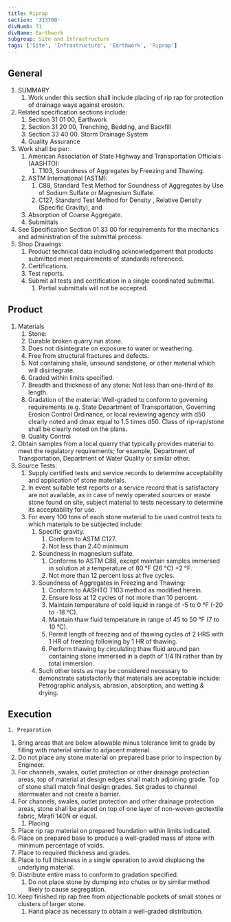 ```yaml
---
title: Riprap
section: '313700'
divNumb: 31
divName: Earthwork
subgroup: Site and Infrastructure
tags: ['Site', 'Infrastructure', 'Earthwork', 'Riprap']
---
```


## General

1. SUMMARY
   1. Work under this section shall include placing of rip rap for protection of drainage ways against erosion.
2. Related specification sections include:
   1. Section 31 01 00, Earthwork
   2. Section 31 20 00, Trenching, Bedding, and Backfill
   3. Section 33 40 00. Storm Drainage System
   4. Quality Assurance
3. Work shall be per:
   1. American Association of State Highway and Transportation Officials (AASHTO):
      1. T103, Soundness of Aggregates by Freezing and Thawing.
   2. ASTM International (ASTM):
      1. C88, Standard Test Method for Soundness of Aggregates by Use of Sodium Sulfate or Magnesium Sulfate.
      2. C127, Standard Test Method for Density , Relative Density (Specific Gravity), and
   3. Absorption of Coarse Aggregate.
   4. Submittals
4. See Specification Section 01 33 00 for requirements for the mechanics and administration of the submittal process.
5. Shop Drawings:
   1. Product technical data including acknowledgement that products submitted meet requirements of standards referenced.
   2. Certifications.
   3. Test reports.
   4. Submit all tests and certification in a single coordinated submittal.
      1. Partial submittals will not be accepted.

## Product

1. Materials
   1. Stone:
   1. Durable broken quarry run stone.
   1. Does not disintegrate on exposure to water or weathering.
   1. Free from structural fractures and defects.
   1. Not containing shale, unsound sandstone, or other material which will disintegrate.
   1. Graded within limits specified.
   1. Breadth and thickness of any stone: Not less than one-third of its length.
   1. Gradation of the material: Well-graded to conform to governing requirements (e.g. State Department of Transportation, Governing Erosion Control Ordinance, or local reviewing agency with d50 clearly noted and dmax equal to 1.5 times d50. Class of rip-rap/stone shall be clearly noted on the plans.
   1. Quality Control
2. Obtain samples from a local quarry that typically provides material to meet the regulatory requirements; for example, Department of Transportation, Department of Water Quality or similar other.
3. Source Tests:
   1. Supply certified tests and service records to determine acceptability and application of stone materials.
   2. In event suitable test reports or a service record that is satisfactory are not available, as in case of newly operated sources or waste stone found on site, subject material to tests necessary to determine its acceptability for use.
   3. For every 100 tons of each stone material to be used control tests to which materials to be subjected include:
      1. Specific gravity.
         1. Conform to ASTM C127.
         2. Not less than 2.40 minimum
      2. Soundness in magnesium sulfate.
         1. Conforms to ASTM C88, except maintain samples immersed in solution at a temperature of 80 °F (26 °C) +2 °F.
         2. Not more than 12 percent loss at five cycles.
      3. Soundness of Aggregates in Freezing and Thawing:
         1. Conform to AASHTO T103 method as modified herein.
         2. Ensure loss at 12 cycles of not more than 10 percent.
         3. Maintain temperature of cold liquid in range of -5 to 0 °F (-20 to -18 °C).
         4. Maintain thaw fluid temperature in range of 45 to 50 °F (7 to 10 °C).
         5. Permit length of freezing and of thawing cycles of 2 HRS with 1 HR of freezing following by 1 HR of thawing.
         6. Perform thawing by circulating thaw fluid around pan containing stone immersed in a depth of 1/4 IN rather than by total immersion.
      4. Such other tests as may be considered necessary to demonstrate satisfactorily that materials are acceptable include: Petrographic analysis, abrasion, absorption, and wetting & drying.

## Execution

    1. Preparation

1. Bring areas that are below allowable minus tolerance limit to grade by filling with material similar to adjacent material.
2. Do not place any stone material on prepared base prior to inspection by Engineer.
3. For channels, swales, outlet protection or other drainage protection areas, top of material at design edges shall match adjoining grade. Top of stone shall match final design grades. Set grades to channel stormwater and not create a barrier.
4. For channels, swales, outlet protection and other drainage protection areas, stone shall be placed on top of one layer of non-woven geotextile fabric, Mirafi 140N or equal.
   1. Placing
5. Place rip rap material on prepared foundation within limits indicated.
6. Place on prepared base to produce a well-graded mass of stone with minimum percentage of voids.
7. Place to required thickness and grades.
8. Place to full thickness in a single operation to avoid displacing the underlying material.
9. Distribute entire mass to conform to gradation specified.
   1. Do not place stone by dumping into chutes or by similar method likely to cause segregation.
10. Keep finished rip rap free from objectionable pockets of small stones or clusters of larger stone.
    1. Hand place as necessary to obtain a well-graded distribution.
